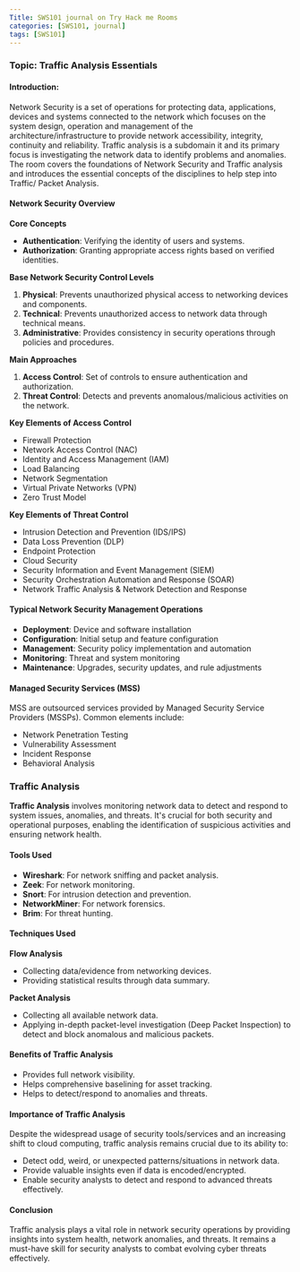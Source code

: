 ```yaml
---
Title: SWS101 journal on Try Hack me Rooms
categories: [SWS101, journal]
tags: [SWS101]
---
```


### Topic: Traffic Analysis Essentials

#### Introduction:
Network Security is a set of operations for protecting data, applications, devices and systems connected to the network which focuses on the system design, operation and management of the architecture/infrastructure to provide network accessibility, integrity, continuity and reliability. Traffic analysis is a subdomain it and its primary focus is investigating the network data to identify problems and anomalies. The room covers the foundations of Network Security and Traffic analysis and introduces the essential concepts of the disciplines to help step into Traffic/ Packet Analysis.

#### Network Security Overview

**Core Concepts**
- **Authentication**: Verifying the identity of users and systems.
- **Authorization**: Granting appropriate access rights based on verified identities.

**Base Network Security Control Levels**
1. **Physical**: Prevents unauthorized physical access to networking devices and components.
2. **Technical**: Prevents unauthorized access to network data through technical means.
3. **Administrative**: Provides consistency in security operations through policies and procedures.

**Main Approaches**
1. **Access Control**: Set of controls to ensure authentication and authorization.
2. **Threat Control**: Detects and prevents anomalous/malicious activities on the network.

**Key Elements of Access Control**
- Firewall Protection
- Network Access Control (NAC)
- Identity and Access Management (IAM)
- Load Balancing
- Network Segmentation
- Virtual Private Networks (VPN)
- Zero Trust Model

**Key Elements of Threat Control**
- Intrusion Detection and Prevention (IDS/IPS)
- Data Loss Prevention (DLP)
- Endpoint Protection
- Cloud Security
- Security Information and Event Management (SIEM)
- Security Orchestration Automation and Response (SOAR)
- Network Traffic Analysis & Network Detection and Response

#### Typical Network Security Management Operations

- **Deployment**: Device and software installation
- **Configuration**: Initial setup and feature configuration
- **Management**: Security policy implementation and automation
- **Monitoring**: Threat and system monitoring
- **Maintenance**: Upgrades, security updates, and rule adjustments

#### Managed Security Services (MSS)

MSS are outsourced services provided by Managed Security Service Providers (MSSPs). Common elements include:
- Network Penetration Testing
- Vulnerability Assessment
- Incident Response
- Behavioral Analysis

### Traffic Analysis

**Traffic Analysis** involves monitoring network data to detect and respond to system issues, anomalies, and threats. It's crucial for both security and operational purposes, enabling the identification of suspicious activities and ensuring network health.

#### Tools Used
- **Wireshark**: For network sniffing and packet analysis.
- **Zeek**: For network monitoring.
- **Snort**: For intrusion detection and prevention.
- **NetworkMiner**: For network forensics.
- **Brim**: For threat hunting.

#### Techniques Used

**Flow Analysis**
- Collecting data/evidence from networking devices.
- Providing statistical results through data summary.

**Packet Analysis**
- Collecting all available network data.
- Applying in-depth packet-level investigation (Deep Packet Inspection) to detect and block anomalous and malicious packets.

#### Benefits of Traffic Analysis
- Provides full network visibility.
- Helps comprehensive baselining for asset tracking.
- Helps to detect/respond to anomalies and threats.

#### Importance of Traffic Analysis
Despite the widespread usage of security tools/services and an increasing shift to cloud computing, traffic analysis remains crucial due to its ability to:
- Detect odd, weird, or unexpected patterns/situations in network data.
- Provide valuable insights even if data is encoded/encrypted.
- Enable security analysts to detect and respond to advanced threats effectively.

#### Conclusion
Traffic analysis plays a vital role in network security operations by providing insights into system health, network anomalies, and threats. It remains a must-have skill for security analysts to combat evolving cyber threats effectively.
